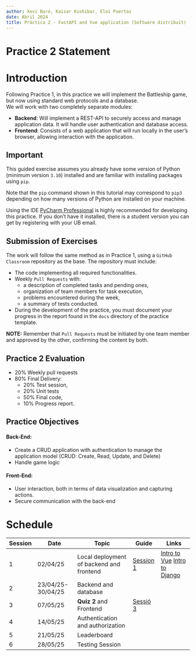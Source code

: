 ```yaml
---
author: Xevi Baró, Kaisar Kushibar, Eloi Puertas
date: Abril 2024
title: Pràctica 2 - FastAPI and Vue application (Software distribuït)
---
```


# Practice 2 Statement

# Introduction

Following Practice 1, in this practice we will implement the Battleship game, but now using standard web protocols and a database.  
We will work with two completely separate modules:

- **Backend**: Will implement a REST-API to securely access and manage application data. It will handle user authentication and database access.
- **Frontend**: Consists of a web application that will run locally in the user’s browser, allowing interaction with the application.

## Important

This guided exercise assumes you already have some version of Python (minimum version `3.10`) installed and are familiar with installing packages using `pip`.

Note that the `pip` command shown in this tutorial may correspond to `pip3` depending on how many versions of Python are installed on your machine.

Using the IDE [PyCharm Professional](https://www.jetbrains.com/pycharm/) is highly recommended for developing this practice. If you don’t have it installed, there is a student version you can get by registering with your UB email.

## Submission of Exercises

The work will follow the same method as in Practice 1, using a `GitHub Classroom` repository as the base. The repository must include:

- The code implementing all required functionalities.
- Weekly `Pull Requests` with:
  - a description of completed tasks and pending ones,
  - organization of team members for task execution,
  - problems encountered during the week,
  - a summary of tests conducted.
- During the development of the practice, you must document your progress in the report found in the `docs` directory of the practice template.

**NOTE:** Remember that `Pull Requests` must be initiated by one team member and approved by the other, confirming the content by both.

## Practice 2 Evaluation

- 20% Weekly pull requests
- 80% Final Delivery:
  - 20% Test session,
  - 20% Unit tests
  - 50% Final code,
  - 10% Progress report.

## Practice Objectives

#### Back-End:

- Create a CRUD application with authentication to manage the application model (CRUD: Create, Read, Update, and Delete)
- Handle game logic

#### Front-End:

- User interaction, both in terms of data visualization and capturing actions.
- Secure communication with the back-end

# Schedule

| Session | Date              | Topic                                    | Guide                                | Links                                                                             |
| ------- | ----------------- | ---------------------------------------- | ------------------------------------ | --------------------------------------------------------------------------------- |
| 1       | 02/04/25          | Local deployment of backend and frontend | [Session 1](Sessions/Sessio_1_en.md) | [Intro to Vue](Guies/inici_Vue_en.md) [Intro to Django](Guies/inici_DJanog_en.md) |
| 2       | 23/04/25-30/04/25 | Backend and database                     |                                      |                                                                                   |
| 3       | 07/05/25          | **Quiz 2** and Frontend                  | [Sessió 3](Sessions/Sessio_3_en.md)  |                                                                                   |
| 4       | 14/05/25          | Authentication and authorization         |                                      |                                                                                   |
| 5       | 21/05/25          | Leaderboard                              |                                      |                                                                                   |
| 6       | 28/05/25          | Testing Session                          |                                      |                                                                                   |
